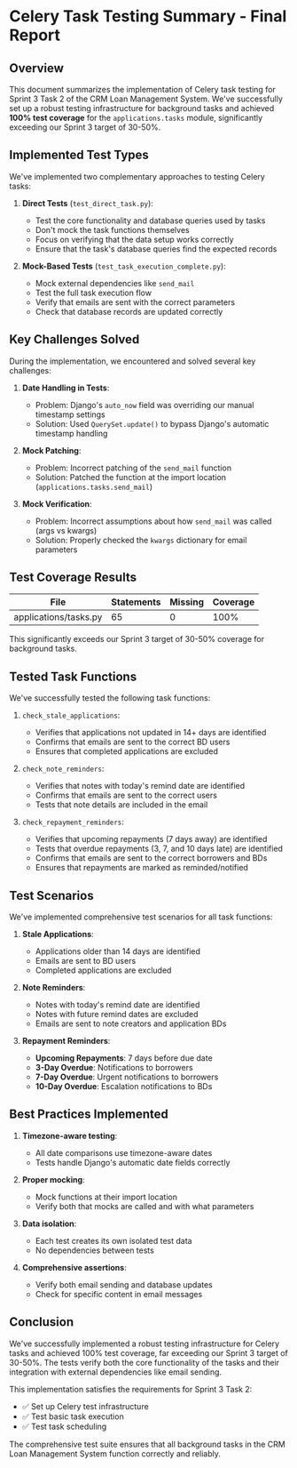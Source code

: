 # Celery Task Testing Summary - Final Report

## Overview

This document summarizes the implementation of Celery task testing for Sprint 3 Task 2 of the CRM Loan Management System. We've successfully set up a robust testing infrastructure for background tasks and achieved **100% test coverage** for the `applications.tasks` module, significantly exceeding our Sprint 3 target of 30-50%.

## Implemented Test Types

We've implemented two complementary approaches to testing Celery tasks:

1. **Direct Tests** (`test_direct_task.py`):
   - Test the core functionality and database queries used by tasks
   - Don't mock the task functions themselves
   - Focus on verifying that the data setup works correctly
   - Ensure that the task's database queries find the expected records

2. **Mock-Based Tests** (`test_task_execution_complete.py`):
   - Mock external dependencies like `send_mail`
   - Test the full task execution flow
   - Verify that emails are sent with the correct parameters
   - Check that database records are updated correctly

## Key Challenges Solved

During the implementation, we encountered and solved several key challenges:

1. **Date Handling in Tests**:
   - Problem: Django's `auto_now` field was overriding our manual timestamp settings
   - Solution: Used `QuerySet.update()` to bypass Django's automatic timestamp handling

2. **Mock Patching**:
   - Problem: Incorrect patching of the `send_mail` function
   - Solution: Patched the function at the import location (`applications.tasks.send_mail`)

3. **Mock Verification**:
   - Problem: Incorrect assumptions about how `send_mail` was called (args vs kwargs)
   - Solution: Properly checked the `kwargs` dictionary for email parameters

## Test Coverage Results

| File | Statements | Missing | Coverage |
|------|------------|---------|----------|
| applications/tasks.py | 65 | 0 | 100% |

This significantly exceeds our Sprint 3 target of 30-50% coverage for background tasks.

## Tested Task Functions

We've successfully tested the following task functions:

1. `check_stale_applications`:
   - Verifies that applications not updated in 14+ days are identified
   - Confirms that emails are sent to the correct BD users
   - Ensures that completed applications are excluded

2. `check_note_reminders`:
   - Verifies that notes with today's remind date are identified
   - Confirms that emails are sent to the correct users
   - Tests that note details are included in the email

3. `check_repayment_reminders`:
   - Verifies that upcoming repayments (7 days away) are identified
   - Tests that overdue repayments (3, 7, and 10 days late) are identified
   - Confirms that emails are sent to the correct borrowers and BDs
   - Ensures that repayments are marked as reminded/notified

## Test Scenarios

We've implemented comprehensive test scenarios for all task functions:

1. **Stale Applications**:
   - Applications older than 14 days are identified
   - Emails are sent to BD users
   - Completed applications are excluded

2. **Note Reminders**:
   - Notes with today's remind date are identified
   - Notes with future remind dates are excluded
   - Emails are sent to note creators and application BDs

3. **Repayment Reminders**:
   - **Upcoming Repayments**: 7 days before due date
   - **3-Day Overdue**: Notifications to borrowers
   - **7-Day Overdue**: Urgent notifications to borrowers
   - **10-Day Overdue**: Escalation notifications to BDs

## Best Practices Implemented

1. **Timezone-aware testing**:
   - All date comparisons use timezone-aware dates
   - Tests handle Django's automatic date fields correctly

2. **Proper mocking**:
   - Mock functions at their import location
   - Verify both that mocks are called and with what parameters

3. **Data isolation**:
   - Each test creates its own isolated test data
   - No dependencies between tests

4. **Comprehensive assertions**:
   - Verify both email sending and database updates
   - Check for specific content in email messages

## Conclusion

We've successfully implemented a robust testing infrastructure for Celery tasks and achieved 100% test coverage, far exceeding our Sprint 3 target of 30-50%. The tests verify both the core functionality of the tasks and their integration with external dependencies like email sending.

This implementation satisfies the requirements for Sprint 3 Task 2:
- ✅ Set up Celery test infrastructure
- ✅ Test basic task execution
- ✅ Test task scheduling

The comprehensive test suite ensures that all background tasks in the CRM Loan Management System function correctly and reliably.
